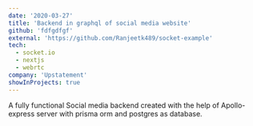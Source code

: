```yaml
---
date: '2020-03-27'
title: 'Backend in graphql of social media website'
github: 'fdfgdfgf'
external: 'https://github.com/Ranjeetk489/socket-example'
tech:
  - socket.io
  - nextjs
  - webrtc
company: 'Upstatement'
showInProjects: true
---
```


A fully functional Social media backend created with the help of Apollo-express server with prisma orm and postgres as database.
